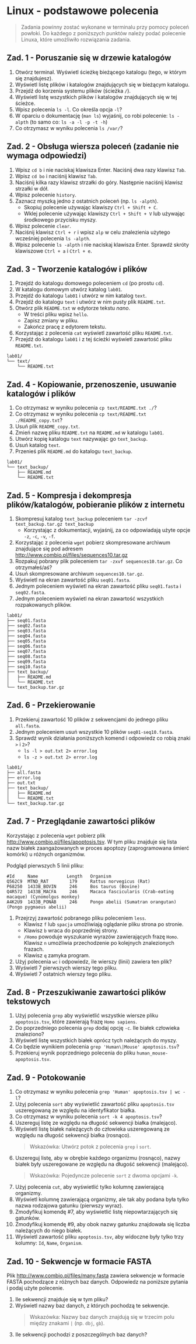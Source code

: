 # Linux - podstawowe polecenia

> Zadania powinny zostać wykonane w terminalu przy pomocy poleceń powłoki. Do każdego z poniższych punktów należy podać polecenie Linuxa, które umożliwiło rozwiązania zadania.

## Zad. 1 - Poruszanie się w drzewie katalogów

1. Otwórz terminal. Wyświetl ścieżkę bieżącego katalogu (tego, w którym się znajdujesz).
2. Wyświetl listę plików i katalogów znajdujących się w bieżącym katalogu.
3. Przejdź do korzenia systemu plików (ścieżka `/`).
4. Wyświetl listę wszystkich plików i katalogów znajdujących się w tej ścieżce.
5. Wpisz polecenia `ls -l`. Co określa opcja `-l`?
6. W oparciu o dokumentację (`man ls`) wyjaśnij, co robi polecenie: `ls -alpth` (to samo co: `ls -a -l -p -t -h`)
7. Co otrzymasz w wyniku polecenia `ls /var/`?


## Zad. 2 - Obsługa wiersza poleceń (zadanie nie wymaga odpowiedzi)

1. Wpisz `cd b` i nie naciskaj klawisza Enter. Naciśnij dwa razy klawisz `Tab`.
2. Wpisz `cd bo` i naciśnij klawisz `Tab`.
2. Naciśnij kilka razy klawisz strzałki do góry. Następnie naciśnij klawisz strzałki w dół.
3. Wpisz polecenie `history`.
4. Zaznacz myszką jedno z ostatnich poleceń (np. `ls -alpth`).
   * Skopiuj polecenie używając klawiszy `Ctrl + Shift + C`.
   * Wklej polecenie używając klawiszy `Ctrl + Shift + V` lub używając środkowego przycisku myszy.
5. Wpisz polecenie `clear`.
6. Naciśnij klawisz `Ctrl + r` i wpisz `alp` w celu znalezienia użytego wcześniej polecenia `ls -alpth`.
7. Wpisz polecenie `ls -alpth` i nie naciskaj klawisza Enter. Sprawdź skróty klawiszowe `Ctrl + a` i `Ctrl + e`.


## Zad. 3 - Tworzenie katalogów i plików

1. Przejdź do katalogu domowego poleceniem `cd` (po prostu `cd`).
2. W katalogu domowym utwórz katalog `lab01`.
3. Przejdź do katalogu `lab01` i utwórz w nim katalog `text`.
4. Przejdź do katalogu `text` i utwórz w nim pusty plik `README.txt`.
5. Otwórz plik `README.txt` w edytorze tekstu *nano*.
   * W treści pliku wpisz `hello`. 
   * Zapisz zmiany w pliku.
   * Zakończ pracę z edytorem tekstu.
6. Korzystając z polecenia `cat` wyświetl zawartość pliku `README.txt`.
7. Przejdź do katalogu `lab01` i z tej ścieżki wyświetl zawartość pliku `README.txt`.

```
lab01/
└── text/
    └── README.txt
```


## Zad. 4 - Kopiowanie, przenoszenie, usuwanie katalogów i plików

1. Co otrzymasz w wyniku polecenia `cp text/README.txt ./`?
2. Co otrzymasz w wyniku polecenia `cp text/README.txt ./README_copy.txt`?
3. Usuń plik `README_copy.txt`.
4. Zmień nazwę pliku `README.txt` na `README.md` w katalogu `lab01`.
5. Utwórz kopię katalogu `text` nazywając go `text_backup`.
6. Usuń katalog `text`.
7. Przenieś plik `README.md` do katalogu `text_backup`.

```
lab01/
└── text_backup/
    ├── README.md
    └── README.txt
```

## Zad. 5 - Kompresja i dekompresja plików/katalogów, pobieranie plików z internetu

1. Skompresuj katalog `text_backup` poleceniem `tar -zcvf text_backup.tar.gz text_backup`
   * Korzystając z dokumentacji, wyjaśnij, za co odpowiadają użyte opcje `-z`, `-c`, `-v`,  `-f`.
2. Korzystając z polecenia `wget` pobierz skompresowane archiwum znajdujące się pod adresem http://www.combio.pl/files/sequences10.tar.gz
3. Rozpakuj pobrany plik poleceniem `tar -zxvf sequences10.tar.gz`. Co otrzymałeś/aś?
4. Usuń skompresowane archiwum `sequences10.tar.gz`.
5. Wyświetl na ekran zawartość pliku `seq01.fasta`.
6. Jednym poleceniem wyświetl na ekran zawartość pliku `seq01.fasta` i `seq02.fasta`.
7. Jednym poleceniem wyświetl na ekran zawartość wszystkich rozpakowanych plików.

```
lab01/
├── seq01.fasta
├── seq02.fasta
├── seq03.fasta
├── seq04.fasta
├── seq05.fasta
├── seq06.fasta
├── seq07.fasta
├── seq08.fasta
├── seq09.fasta
├── seq10.fasta
├── text_backup/
│   ├── README.md
│   └── README.txt
└── text_backup.tar.gz
```

## Zad. 6 - Przekierowanie
1. Przekieruj zawartość 10 plików z sekwencjami do jednego pliku `all.fasta`.
2. Jednym poleceniem usuń wszystkie 10 plików `seq01-seq10.fasta`.
3. Sprawdź wynik działania poniższych komend i odpowiedz co robią znaki `>` i `2>`?
   * `ls -l > out.txt 2> error.log`
   * `ls -z > out.txt 2> error.log`


```
lab01/
├── all.fasta
├── error.log
├── out.txt
├── text_backup/
│   ├── README.md
│   └── README.txt
└── text_backup.tar.gz
```

## Zad. 7 - Przeglądanie zawartości plików

Korzystając z polecenia `wget` pobierz plik http://www.combio.pl/files/apoptosis.tsv. W tym pliku znajduje się lista nazw białek zaangażowanych w proces apoptozy (zaprogramowana śmierć komórki) u różnych organizmów. 

Podgląd pierwszych 5 linii pliku:

```
#Id     Name           Length   Organism
Q562C9  MTND_RAT        179     Rattus norvegicus (Rat)
P68250  1433B_BOVIN     246     Bos taurus (Bovine)
Q4R572  1433B_MACFA     246     Macaca fascicularis (Crab-eating macaque) (Cynomolgus monkey)
A4K2U9  1433B_PONAB     246     Pongo abelii (Sumatran orangutan) (Pongo pygmaeus abelii)
```

1. Przejrzyj zawartość pobranego pliku poleceniem `less`.
   * Klawisz `f` lub `spacja` umożliwiają oglądanie pliku strona po stronie.
   * Klawisz `b` wraca do poprzedniej strony.
   * `/Homo` powoduje wyszukanie wyrazów zawierających frazę `Homo`. Klawisz `n` umożliwia przechodzenie po kolejnych znalezionych frazach.
   * Klawisz `q` zamyka program.
2. Użyj polecenia `wc` i odpowiedz, ile wierszy (linii) zawiera ten plik?
3. Wyświetl 7 pierwszych wierszy tego pliku.
4. Wyświetl 7 ostatnich wierszy tego pliku.


## Zad. 8 - Przeszukiwanie zawartości plików tekstowych
1. Użyj polecenia `grep` aby wyświetlić wszystkie wiersze pliku `apoptosis.tsv`, które zawierają frazę `Homo sapiens`.
2. Do poprzedniego polecenia `grep` dodaj opcję `-c`. Ile białek człowieka znaleziono?
3. Wyświetl listę wszystkich białek oprócz tych należących do myszy.
4. Co będzie wynikiem polecenia `grep 'Human\|Mouse' apoptosis.tsv`?
5. Przekieruj wynik poprzedniego polecenia do pliku `human_mouse-apoptosis.tsv`.


## Zad. 9 - Potokowanie
1. Co otrzymasz w wyniku polecenia `grep 'Human' apoptosis.tsv | wc -l`?
2. Użyj polecenia `sort` aby wyświetlić zawartość pliku `apoptosis.tsv` uszeregowaną ze względu na identyfikator białka.
3. Co otrzymasz w wyniku polecenia `sort -k 4 apoptosis.tsv`?
4. Uszereguj listę ze względu na długość sekwencji białka (malejąco).
5. Wyświetl listę białek należących do człowieka uszeregowaną ze względu na długość sekwencji białka (rosnąco).
   > Wskazówka: Utwórz potok z polecenia `grep` i `sort`.
6. Uszereguj listę, aby w obrębie każdego organizmu (rosnąco), nazwy białek były uszeregowane ze względu na długość sekwencji (malejąco).
   > Wskazówka: Pojedyncze polecenie `sort` z dwoma opcjami `-k`.
7. Użyj polecenia `cut`, aby wyświetlić tylko kolumnę zawierającą organizmy.
8. Wyświetl kolumnę zawierającą organizmy, ale tak aby podana była tylko nazwa rodzajowa gatunku (pierwszy wyraz).
9. Zmodyfikuj komendę #7, aby wyświetlić listę niepowtarzających się gatunków.
10. Zmodyfikuj komendę #9, aby obok nazwy gatunku znajdowała się liczba należących do niego białek.
11. Wyświetl zawartość pliku `apoptosis.tsv`, aby widoczne były tylko trzy kolumny: `Id`, `Name`, `Organism`.


## Zad. 10 - Sekwencje w formacie FASTA
Plik http://www.combio.pl/files/many.fasta zawiera sekwencje w formacie FASTA pochodzące z różnych baz danych. Odpowiedz na poniższe pytania i podaj użyte polecenie.

1. Ile sekwencji znajduje się w tym pliku?
2. Wyświetl nazwy baz danych, z których pochodzą te sekwencje.
   > Wskazówka: Nazwy baz danych znajdują się w trzecim polu między znakami `|` (np. `dbj`, `gb`).
3. Ile sekwencji pochodzi z poszczególnych baz danych?
